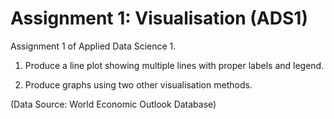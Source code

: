 # Assignment 1: Visualisation (ADS1)

Assignment 1 of Applied Data Science 1.

1. Produce a line plot showing multiple lines with proper labels and legend.

2. Produce graphs using two other visualisation methods.

(Data Source: World Economic Outlook Database)
